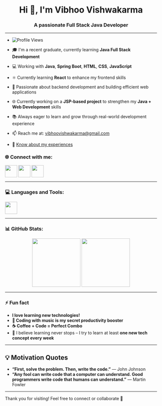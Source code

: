 <h1 align="center">Hi 👋, I'm <b>Vibhoo Vishwakarma</b></h1>
<h3 align="center">A passionate Full Stack Java Developer</h3>

---

- ![Profile Views](https://komarev.com/ghpvc/?username=VIBHOO12&color=blue)

- 🎓 I'm a recent graduate, currently learning **Java Full Stack Development**
  
- 💻 Working with **Java**, **Spring Boot**, **HTML**, **CSS**, **JavaScript**
  
- ⚛️ Currently learning **React** to enhance my frontend skills
  
- 🔧 Passionate about backend development and building efficient web applications

- 🌐 Currently working on a **JSP-based project** to strengthen my **Java + Web Development** skills  
  
- 📚 Always eager to learn and grow through real-world development experience
  
- 📫 Reach me at: [vibhoovishwakarma@gmail.com](mailto:vibhoovishwakarma@gmail.com)
  
- 📄 [Know about my experiences](https://drive.google.com/file/d/1ZHXaUZTK6qrGDbPbBoNLUo64B8d4iVAM/view?usp=drive_link)


### 🌐 Connect with me:
<p align="left">
<a href="https://github.com/VIBHOO12" target="_blank"><img align="center" src="https://skillicons.dev/icons?i=github" height="40" /></a>
<a href="https://www.linkedin.com/in/vibhoo-vishwakarma-3350b3227/?utm_source=share&utm_campaign=share_via&utm_content=profile&utm_medium=android_app" target="_blank"><img align="center" src="https://skillicons.dev/icons?i=linkedin" height="40" /></a>
<a href="mailto:vibhoovishwakarma@gmail.com" target="_blank"><img align="center" src="https://skillicons.dev/icons?i=gmail" height="40" /></a>
</p>

---

### 💻 Languages and Tools:
<p align="left">
  <img src="https://skillicons.dev/icons?i=java,spring,html,css,js,react,mysql,git,github" height="40" />
</p>

---

### 📊 GitHub Stats:
<p align="center">
  <img src="https://github-readme-stats.vercel.app/api?username=VIBHOO12&show_icons=true&theme=tokyonight" height="160"/>
  <!-- <img src="https://github-readme-streak-stats.herokuapp.com/?user=VIBHOO12&theme=tokyonight" height="160"/> -->
  <img src="https://github-readme-stats.vercel.app/api/top-langs/?username=VIBHOO12&layout=compact&theme=tokyonight" height="160"/>
</p>

<!-- <p align="center">
  <img src="https://github-readme-stats.vercel.app/api/top-langs/?username=VIBHOO12&layout=compact&theme=tokyonight" height="160"/>
</p> -->

---

### ⚡ Fun fact
- **I love learning new technologies!**
- **🎵 Coding with music is my secret productivity booster**
- **☕ Coffee + Code = Perfect Combo**
- 🌱 I believe learning never stops – I try to learn at least **one new tech concept every week**
---

## 💡 Motivation Quotes
- **“First, solve the problem. Then, write the code.”** 
 — John Johnson
-  **“Any fool can write code that a computer can understand. Good programmers write code that humans can understand.”** 
 — Martin Fowler

---

Thank you for visiting! Feel free to connect or collaborate 🚀
